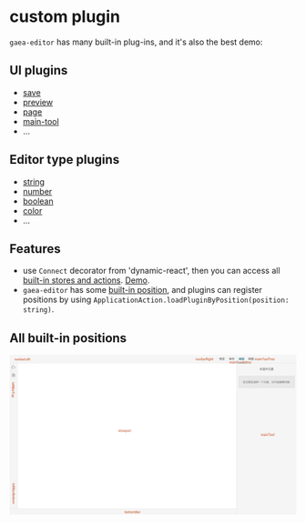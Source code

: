 # custom plugin

`gaea-editor` has many built-in plug-ins, and it's also the best demo:

## UI plugins

- [save](../src/plugins/save/index.tsx)
- [preview](../src/plugins/preview/index.tsx)
- [page](../src/plugins/page/index.tsx)
- [main-tool](../src/plugins/main-tool/index.tsx)
- ...

## Editor type plugins

- [string](../src/plugins/main-tool-editor-type-string/index.tsx)
- [number](../src/plugins/main-tool-editor-type-number/index.tsx)
- [boolean](../src/plugins/main-tool-editor-type-boolean/index.tsx)
- [color](../src/plugins/main-tool-editor-type-color/index.tsx)
- ...

## Features

- use `Connect` decorator from 'dynamic-react', then you can access all [built-in stores and actions](../src/stores). [Demo](../src/plugins/main-tool-editor-type-string/index.tsx#L20).
- `gaea-editor` has some [built-in position](../src/page/page.component.tsx), and plugins can register positions by using `ApplicationAction.loadPluginByPosition(position: string)`.

## All built-in positions

![All built-in positions](images/gaea-editor.png)